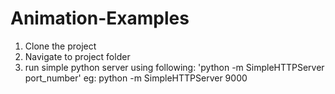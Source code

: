# Animation-Examples

1. Clone the project
2. Navigate to project folder
3. run simple python server using following:
    'python -m SimpleHTTPServer port_number'
    eg: python -m SimpleHTTPServer 9000
